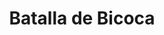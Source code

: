 ﻿---
title: "Batalla de Bicoca"
permalink: periodes_335.html
layout: periode
dataInici: 1522-04-27
sidebar: periodes
pares:
  - id: 334
    title: "Guerra de los cuatro años"
    dataInici: "(1521)"
    dataFi: "(1526)"

fills:
jocsPrincipals:
jocsEscenaris:
jocsEpoca:
  - title: "Arquebus"
    bggId: 198087
    escenari: "Biccoca"

  - title: "All is lost save Honour"
    bggId: 22940
    escenari: "Bicocca"
    dataInici: 
    dataFi: 

  - title: "Crossbows and Cannon"
    bggId: 7143
    escenari: "Bicocca"
    dataInici: 
    dataFi: 

jocsEpocaEscenaris:
---
